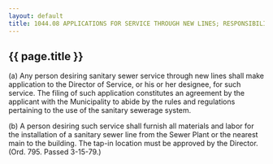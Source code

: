 ---
layout: default 
title: 1044.08 APPLICATIONS FOR SERVICE THROUGH NEW LINES; RESPONSIBILITIES OF APPLICANTS.---

{{ page.title }}
----------------

​(a) Any person desiring sanitary sewer service through new lines shall
make application to the Director of Service, or his or her designee, for
such service. The filing of such application constitutes an agreement by
the applicant with the Municipality to abide by the rules and
regulations pertaining to the use of the sanitary sewerage system.

​(b) A person desiring such service shall furnish all materials and
labor for the installation of a sanitary sewer line from the Sewer Plant
or the nearest main to the building. The tap-in location must be
approved by the Director. (Ord. 795. Passed 3-15-79.)
